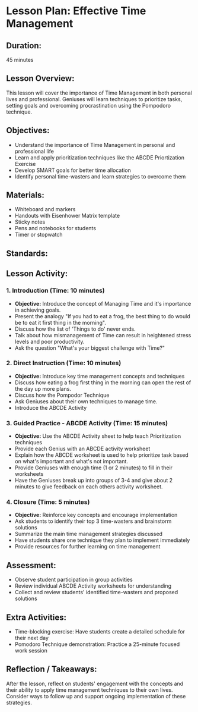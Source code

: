 # Lesson Plan: Effective Time Management

## **Duration:**
45 minutes

## **Lesson Overview:**
This lesson will cover the importance of Time Management in both personal lives and professional. Geniuses will learn techniques to prioritize tasks, setting goals and overcoming procrastination using the Pompodoro technique.

## **Objectives:**
- Understand the importance of Time Management in personal and professional life
- Learn and apply prioritization techniques like the ABCDE Priortization Exercise
- Develop SMART goals for better time allocation
- Identify personal time-wasters and learn strategies to overcome them

## **Materials:**
- Whiteboard and markers
- Handouts with Eisenhower Matrix template
- Sticky notes
- Pens and notebooks for students
- Timer or stopwatch

## **Standards:**


## **Lesson Activity:**

### 1. **Introduction (Time: 10 minutes)**
   - **Objective:** Introduce the concept of Managing Time and it's importance in achieving goals.
   - Present the analogy "If you had to eat a frog, the best thing to do would be to eat it first thing in the morning".
   - Discuss how the list of 'Things to do' never ends.
   - Talk about how mismanagement of Time can result in heightened stress levels and poor productivity. 
   - Ask the question "What's your biggest challenge with Time?"

### 2. **Direct Instruction (Time: 10 minutes)**
   - **Objective:** Introduce key time management concepts and techniques
   - Discuss how eating a frog first thing in the morning can open the rest of the day up more plans.
   - Discuss how the Pompodor Technique
   - Ask Geniuses about their own techniques to manage time.
   - Introduce the ABCDE Activity


### 3. **Guided Practice - ABCDE Activity (Time: 15 minutes)**
   - **Objective:** Use the ABCDE Activity sheet to help teach Prioritization techniques
   - Provide each Genius with an ABCDE activity worksheet
   - Explain how the ABCDE worksheet is used to help prioritize task based on what's important and what's not important.
   - Provide Geniuses with enough time (1 or 2 minutes) to fill in their worksheets
   - Have the Geniuses break up into groups of 3-4 and give about 2 minutes to give feedback on each others activity worksheet. 

### 4. **Closure (Time: 5 minutes)**
   - **Objective:** Reinforce key concepts and encourage implementation
   - Ask students to identify their top 3 time-wasters and brainstorm solutions
   - Summarize the main time management strategies discussed
   - Have students share one technique they plan to implement immediately
   - Provide resources for further learning on time management

## **Assessment:**
- Observe student participation in group activities
- Review individual ABCDE Activity worksheets for understanding
- Collect and review students' identified time-wasters and proposed solutions

## **Extra Activities:**
- Time-blocking exercise: Have students create a detailed schedule for their next day
- Pomodoro Technique demonstration: Practice a 25-minute focused work session

## **Reflection / Takeaways:**
After the lesson, reflect on students' engagement with the concepts and their ability to apply time management techniques to their own lives. Consider ways to follow up and support ongoing implementation of these strategies.
